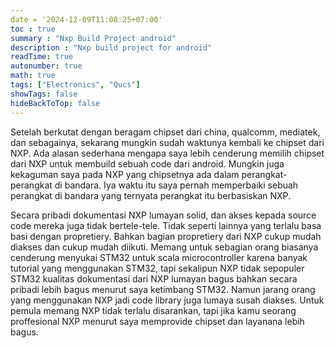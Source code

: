 ```yaml
---
date = '2024-12-09T11:08:25+07:00'
toc : true
summary : "Nxp Build Project android"
description : "Nxp build project for android"
readTime: true
autonumber: true
math: true
tags: ["Electronics", "Qucs"]
showTags: false
hideBackToTop: false
---
```

Setelah berkutat dengan beragam chipset dari china, qualcomm, mediatek, dan sebagainya, sekarang mungkin sudah waktunya kembali ke chipset dari NXP. Ada alasan sederhana mengapa saya lebih cenderung memilih chipset dari NXP untuk membuild sebuah code dari android. Mungkin juga kekaguman saya pada NXP yang chipsetnya ada dalam perangkat-perangkat di bandara. Iya waktu itu saya pernah memperbaiki sebuah perangkat di bandara yang ternyata perangkat itu berbasiskan NXP. 

Secara pribadi dokumentasi NXP lumayan solid, dan akses kepada source code mereka juga tidak bertele-tele. Tidak seperti lainnya yang terlalu basa basi dengan propretiery. Bahkan bagian propretiery dari NXP cukup mudah diakses dan cukup mudah diikuti. Memang untuk sebagian orang biasanya cenderung menyukai STM32 untuk scala microcontroller karena banyak tutorial yang menggunakan STM32, tapi sekalipun NXP tidak sepopuler STM32 kualitas dokumentasi dari NXP lumayan bagus bahkan secara pribadi lebih bagus menurut saya ketimbang STM32. Namun jarang orang yang menggunakan NXP jadi code library juga lumaya susah diakses. Untuk pemula memang NXP tidak terlalu disarankan, tapi jika kamu seorang proffesional NXP menurut saya memprovide chipset dan layanana lebih bagus.
